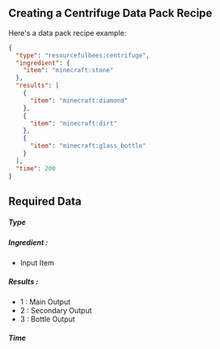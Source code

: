 ## **Creating a Centrifuge Data Pack Recipe**

Here's a data pack recipe example: 
```json
{
  "type": "resourcefulbees:centrifuge",
  "ingredient": {
    "item": "minecraft:stone"
  },
  "results": [
    {
      "item": "minecraft:diamond"
    },
    {
      "item": "minecraft:dirt"
    },
    {
      "item": "minecraft:glass_bottle"
    }
  ],
  "time": 200
}
```
## Required Data

##### Type
##### Ingredient :  
* Input Item
##### Results :
*    1 : Main Output
*    2 : Secondary Output
*    3 : Bottle Output
##### Time
<!--stackedit_data:
eyJoaXN0b3J5IjpbNjk0Mzk2MTk4XX0=
-->